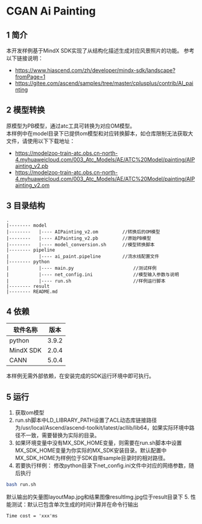 # CGAN Ai Painting

## 1 简介
  本开发样例基于MindX SDK实现了从结构化描述生成对应风景照片的功能。
  参考以下链接说明：
  - https://www.hiascend.com/zh/developer/mindx-sdk/landscape?fromPage=1
  - https://gitee.com/ascend/samples/tree/master/cplusplus/contrib/AI_painting

## 2 模型转换
  原模型为PB模型，通过atc工具可转换为对应OM模型。  
  本样例中在model目录下已提供om模型和对应转换脚本，如仓库限制无法获取大文件，请使用以下下载地址：
  - https://modelzoo-train-atc.obs.cn-north-4.myhuaweicloud.com/003_Atc_Models/AE/ATC%20Model/painting/AIPainting_v2.pb
  - https://modelzoo-train-atc.obs.cn-north-4.myhuaweicloud.com/003_Atc_Models/AE/ATC%20Model/painting/AIPainting_v2.om


## 3 目录结构

```
.
|-------- model
|--------   |---- AIPainting_v2.om         //转换后的OM模型
|--------   |---- AIPainting_v2.pb         //原始PB模型
|--------   |---- model_conversion.sh      //模型转换脚本
|-------- pipeline
|           |---- ai_paint.pipeline        //流水线配置文件          
|-------- python
|           |---- main.py                      //测试样例
|           |---- net_config.ini               //模型输入参数与说明
|           |---- run.sh                       //样例运行脚本
|-------- result
|-------- README.md 
```

## 4 依赖

|软件名称    | 版本     |
|-----------|----------|
| python    | 3.9.2    |
| MindX SDK | 2.0.4    |
| CANN | 5.0.4 |

本样例无需外部依赖，在安装完成的SDK运行环境中即可执行。

## 5 运行

1. 获取om模型
2. run.sh脚本中LD_LIBRARY_PATH设置了ACL动态库链接路径为/usr/local/Ascend/ascend-toolkit/latest/acllib/lib64，如果实际环境中路径不一致，需要替换为实际的目录。
3. 如果环境变量中没有MX_SDK_HOME变量，则需要在run.sh脚本中设置MX_SDK_HOME变量为你实际的MX_SDK安装目录。默认配置中MX_SDK_HOME为样例位于SDK自带sample目录时的相对路径。
4. 若要执行样例：
修改python目录下net_config.ini文件中对应的网络参数，随后执行
```bash
bash run.sh
```
默认输出的矢量图layoutMap.jpg和结果图像resultImg.jpg位于result目录下
5. 性能测试：默认已包含单次生成的时间计算并在命令行输出
```shell
Time cost = 'xxx'ms
```